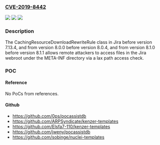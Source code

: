 ### [CVE-2019-8442](https://cve.mitre.org/cgi-bin/cvename.cgi?name=CVE-2019-8442)
![](https://img.shields.io/static/v1?label=Product&message=Jira&color=blue)
![](https://img.shields.io/static/v1?label=Version&message=%3C%207.13.4%20&color=brighgreen)
![](https://img.shields.io/static/v1?label=Vulnerability&message=Information%20Exposure&color=brighgreen)

### Description

The CachingResourceDownloadRewriteRule class in Jira before version 7.13.4, and from version 8.0.0 before version 8.0.4, and from version 8.1.0 before version 8.1.1 allows remote attackers to access files in the Jira webroot under the META-INF directory via a lax path access check.

### POC

#### Reference
No PoCs from references.

#### Github
- https://github.com/0ps/pocassistdb
- https://github.com/ARPSyndicate/kenzer-templates
- https://github.com/Elsfa7-110/kenzer-templates
- https://github.com/jweny/pocassistdb
- https://github.com/sobinge/nuclei-templates

